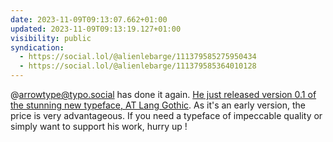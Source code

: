 ```yaml
---
date: 2023-11-09T09:13:07.662+01:00
updated: 2023-11-09T09:13:19.127+01:00
visibility: public
syndication:
  - https://social.lol/@alienlebarge/111379585275950434
  - https://social.lol/@alienlebarge/111379585364010128
---
```


@arrowtype@typo.social has done it again. [He just released version 0.1 of the stunning new typeface, AT Lang Gothic](https://social.lol/@arrowtype@typo.social/111370295440911002). As it's an early version, the price is very advantageous. If you need a typeface of impeccable quality or simply want to support his work, hurry up !
